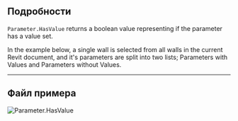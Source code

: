 ## Подробности
`Parameter.HasValue` returns a boolean value representing if the parameter has a value set.

In the example below, a single wall is selected from all walls in the current Revit document, and it's parameters are split into two lists; Parameters with Values and Parameters without Values.
___
## Файл примера

![Parameter.HasValue](./Revit.Elements.Parameter.HasValue_img.jpg)
